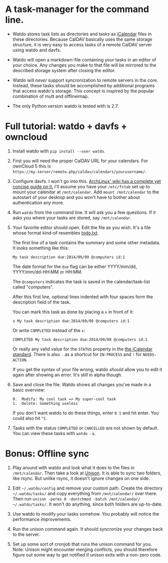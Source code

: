 # A task-manager for the command line.

*   Watdo stores task lists as directories and tasks as
    [iCalendar](https://en.wikipedia.org/wiki/ICalendar) files in these
    directories. Because CalDAV basically uses the same storage structure, it
    is very easy to access tasks of a remote CalDAV server using watdo and
    davfs.

*   Watdo will open a markdown-file containing your tasks in an editor of your
    choice. Any changes you make to that file will be mirrored to the described
    storage system after closing the editor.

*   Watdo will *never* support syncronization to remote servers in the core.
    Instead, these tasks should be accomplished by additional programs that
    access watdo's storage. This concept is inspired by the popular combination
    of mutt and offlineimap.

*   The only Python version watdo is tested with is 2.7.


# Full tutorial: watdo + davfs + owncloud

1.  Install watdo with `pip install --user watdo`.

2.  First you will need the proper CalDAV URL for your calendars. For ownCloud
    5 this is `https://my.server/remote.php/caldav/calendars/yourusername/`.

3.  Configure davfs. I won't go into this. [ArchLinux' wiki has a complete yet
    concise guide on it.](https://wiki.archlinux.org/index.php/Davfs) I'll
    assume you have your `/etc/fstab` set up to mount your calendar at
    `/mnt/calendar`. Add `mount /mnt/calendar` to the autostart of your desktop
    and you won't have to bother about authentication any more.

5.  Run `watdo` from the command line. It will ask you a few questions. If it
    asks you where your tasks are stored, say `/mnt/calendar`.

6.  Your favorite editor should open. Edit the file as you wish. It's a file
    whose format kind-of resembles
    [todo.txt](https://github.com/ginatrapani/todo.txt-cli/wiki/The-Todo.txt-Format).

    The first line of a task contains the summary and some other metadata. It
    looks something like this:

        My task description due:2014/09/09 @computers id:1

    The date format for the `due` flag can be either YYYY/mm/dd,
    YYYY/mm/dd-HH:MM or HH:MM.

    The `@computers` indicates the task is saved in the calendar/task-list
    called "computers".

    After this first line, optional lines indented with four spaces form the
    description field of the task.

    You can mark this task as done by placing a `x` in front of it:

        x My task description due:2014/09/09 @computers id:1

    Or write `COMPLETED` instead of the `x`:

        COMPLETED My task description due:2014/09/09 @computers id:1

    Or really any valid value for the `STATUS` property in the [the iCalendar
    standard](http://www.kanzaki.com/docs/ical/status.html). There is also `.`
    as a shortcut for `IN-PROCESS` and `!` for `NEEDS-ACTION`.

    If you get the syntax of your file wrong, watdo *should* allow you to edit
    it again after showing an error. It's still in alpha though.

7.  Save and close the file. Watdo shows all changes you've made in a basic
    overview:
    
        0.  Modify: My cool task => My super-cool task
        1.  Delete: Something useless

    If you don't want watdo to do these things, enter ``0 1`` and hit enter.
    You could also hit `^C`.

8.  Tasks with the status `COMPLETED` or `CANCELLED` are not shown by default.
    You can view these tasks with `watdo -a`.

# Bonus: Offline sync
1.  Play around with watdo and look what it does to the files in
    `/mnt/calendar`. Then take a look at
    [Unison](http://www.cis.upenn.edu/~bcpierce/unison/). It is able to sync
    two folders, like rsync. But unlike rsync, it doesn't ignore changes on one
    side.

2.  Edit `~/.watdo/config` and remove your custom path. Create the directory
    `~/.watdo/tasks/` and copy everything from `/mnt/calendar/` over there.
    Then run `unison -perms 0 -dontchmod -batch /mnt/calendar/
    ~/.watdo/tasks/`. It won't do anything, since both folders are up-to-date.

3.  Use watdo to modify your tasks somehow. You probably will notice the
    performance improvements.

4.  Run the unison command again. It should syncronize your changes back to the
    server.

5.  Set up some sort of cronjob that runs the unison command for you. Note:
    Unison might encounter merging conflicts, you should therefore figure out
    some way to get notified if unison exits with a non-zero code.
